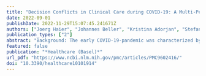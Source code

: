 ```yaml
---
title: "Decision Conflicts in Clinical Care during COVID-19: A Multi-Perspective Inquiry"
date: 2022-09-01
publishDate: 2022-11-29T15:07:45.241671Z
authors: ["Joerg Haier", "Johannes Beller", "Kristina Adorjan", "Stefan Bleich", "Moritz de Greck", "Frank Griesinger", "Markus Heppt", "René Hurlemann", "Soeren Torge Mees", "Alexandra Philipsen", "Gernot Rohde", "Georgia Schilling", "Karolin Trautmann", "Stephanie E. Combs", "Siegfried Geyer", "Juergen Schaefers"]
publication_types: ["2"]
abstract: "Background: The early COVID-19-pandemic was characterized by changes in decision making, decision-relevant value systems and the related perception of decisional uncertainties and conflicts resulting in decisional burden and stress. The vulnerability of clinical care professionals to these decisional dilemmas has not been characterized yet. Methods: A cross-sectional questionnaire study (540 patients, 322 physicians and 369 nurses in 11 institutions throughout Germany) was carried out. The inclusion criterion was active involvement in clinical treatment or decision making in oncology or psychiatry during the first year of COVID-19. The questionnaires covered five decision dimensions (conflicts and uncertainty, resources, risk perception, perception of consequences for clinical processes, and the perception of consequences for patients). Data analysis was performed using ANOVA, Pearson rank correlations, and the Chi²-test, and for inferential analysis, nominal logistic regression and tree classification were conducted. Results: Professionals reported changes in clinical management (27.5%) and a higher workload (29.2%), resulting in decisional uncertainty (19.2%) and decisional conflicts (22.7%), with significant differences between professional groups (p textless 0.005), including anxiety, depression, loneliness and stress in professional subgroups (p textless 0.001). Nominal regression analysis targeting “Decisional Uncertainty” provided a highly significant prediction model (LQ p textless 0.001) containing eight variables, and the analysis for “Decisional Conflicts” included six items. The classification rates were 64.4% and 92.7%, respectively. Tree analysis confirmed three levels of determinants. Conclusions: Decisional uncertainty and conflicts during the COVID-19 pandemic were independent of the actual pandemic load. Vulnerable professional groups for the perception of a high number of decisional dilemmas were characterized by individual perception and the psychological framework. Coping and management strategies should target vulnerability, enable the handling of the individual perception of decisional dilemmas and ensure information availability and specific support for younger professionals."
featured: false
publication: "*Healthcare (Basel)*"
url_pdf: "https://www.ncbi.nlm.nih.gov/pmc/articles/PMC9602416/"
doi: "10.3390/healthcare10101914"
---
```


